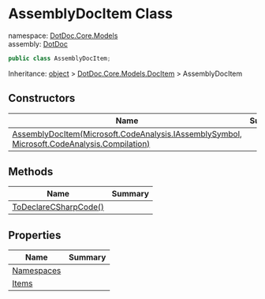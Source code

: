 ﻿# AssemblyDocItem Class

namespace: [DotDoc\.Core\.Models](../DotDoc.Core.Models.md)<br />
assembly: [DotDoc](../../DotDoc.md)



```csharp
public class AssemblyDocItem;
```

Inheritance: [object](https://docs.microsoft.com/dotnet/api/System.Object) > [DotDoc\.Core\.Models\.DocItem](../../DotDoc/DotDoc.Core.Models/DocItem.md) > AssemblyDocItem

## Constructors

| Name | Summary |
|------|---------|
| [AssemblyDocItem\(Microsoft\.CodeAnalysis\.IAssemblySymbol, Microsoft\.CodeAnalysis\.Compilation\)](./AssemblyDocItem/$ctor.md) |  |

## Methods

| Name | Summary |
|------|---------|
| [ToDeclareCSharpCode\(\)](./AssemblyDocItem/ToDeclareCSharpCode.md) |  |

## Properties

| Name | Summary |
|------|---------|
| [Namespaces](./AssemblyDocItem/Namespaces.md) |  |
| [Items](./AssemblyDocItem/Items.md) |  |

